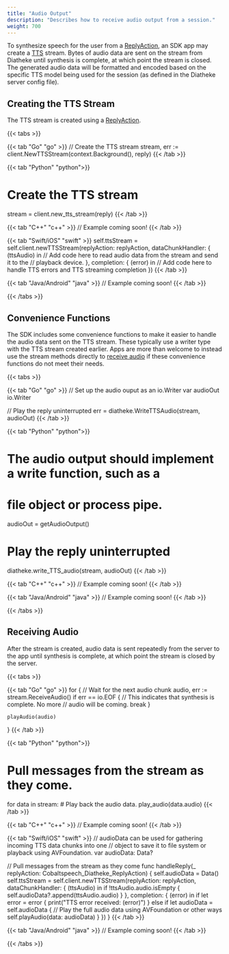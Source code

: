 ```yaml
---
title: "Audio Output"
description: "Describes how to receive audio output from a session."
weight: 700
---
```


To synthesize speech for the user from a
[ReplyAction](../sessions/actions/#reply-action), an SDK app may
create a [TTS](../glossary/#tts) stream. Bytes of audio data are sent
on the stream from Diatheke until synthesis is complete, at which
point the stream is closed. The generated audio data will be
formatted and encoded based on the specific TTS model being used for
the session (as defined in the Diatheke server config file).


## Creating the TTS Stream
The TTS stream is created using a [ReplyAction](../sessions/actions/#reply-action).

{{< tabs >}}

{{< tab "Go" "go" >}}
// Create the TTS stream
stream, err := client.NewTTSStream(context.Background(), reply)
{{< /tab >}}

{{< tab "Python" "python">}}
# Create the TTS stream
stream = client.new_tts_stream(reply)
{{< /tab >}}

{{< tab "C++" "c++" >}}
// Example coming soon!
{{< /tab >}}

{{< tab "Swift/iOS" "swift" >}}
self.ttsStream = self.client.newTTSStream(replyAction: replyAction, dataChunkHandler: { (ttsAudio) in
	// Add code here to read audio data from the stream and send it to the
	// playback device.
}, completion: { (error) in
	// Add code here to handle TTS errors and TTS streaming completion
})
{{< /tab >}}

{{< tab "Java/Android" "java" >}}
// Example coming soon!
{{< /tab >}}

{{< /tabs >}}


## Convenience Functions
The SDK includes some convenience functions to make it easier to
handle the audio data sent on the TTS stream. These typically use a
writer type with the TTS stream created earlier. Apps are more than
welcome to instead use the stream methods directly to
[receive audio](#receiving-audio) if these convenience functions do
not meet their needs.

{{< tabs >}}

{{< tab "Go" "go" >}}
// Set up the audio ouput as an io.Writer
var audioOut io.Writer

// Play the reply uninterrupted
err = diatheke.WriteTTSAudio(stream, audioOut)
{{< /tab >}}

{{< tab "Python" "python">}}
# The audio output should implement a write function, such as a
# file object or process pipe.
audioOut = getAudioOutput()

# Play the reply uninterrupted
diatheke.write_TTS_audio(stream, audioOut)
{{< /tab >}}

{{< tab "C++" "c++" >}}
// Example coming soon!
{{< /tab >}}

{{< tab "Java/Android" "java" >}}
// Example coming soon!
{{< /tab >}}

{{< /tabs >}}


## Receiving Audio
After the stream is created, audio data is sent repeatedly from the
server to the app until synthesis is complete, at which point the
stream is closed by the server.

{{< tabs >}}

{{< tab "Go" "go" >}}
for {
	// Wait for the next audio chunk
	audio, err := stream.ReceiveAudio()
	if err == io.EOF {
		// This indicates that synthesis is complete. No more
		// audio will be coming.
		break
	}

	playAudio(audio)
}
{{< /tab >}}

{{< tab "Python" "python">}}
# Pull messages from the stream as they come.
for data in stream:
    # Play back the audio data.
    play_audio(data.audio)
{{< /tab >}}

{{< tab "C++" "c++" >}}
// Example coming soon!
{{< /tab >}}

{{< tab "Swift/iOS" "swift" >}}
// audioData can be used for gathering incoming TTS data chunks into one
// object to save it to file system or playback using AVFoundation.
var audioData: Data?

// Pull messages from the stream as they come
func handleReply(_ replyAction: Cobaltspeech_Diatheke_ReplyAction) {
	self.audioData = Data()
	self.ttsStream = self.client.newTTSStream(replyAction: replyAction, dataChunkHandler: { (ttsAudio) in
		if !ttsAudio.audio.isEmpty {
			self.audioData?.append(ttsAudio.audio)
		}
	}, completion: { (error) in
		if let error = error {
			print("TTS error received: \(error)")
		} else if let audioData = self.audioData {
			// Play the full audio data using AVFoundation or other ways
			self.playAudio(data: audioData)
		}
	})
}
{{< /tab >}}

{{< tab "Java/Android" "java" >}}
// Example coming soon!
{{< /tab >}}

{{< /tabs >}}
